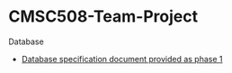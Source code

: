 # CMSC508-Team-Project
Database 

- [Database specification document provided as phase 1](https://github.com/coffee247/CMSC508-Team-Project/blob/master/CMSC508%20Project%20Phase1.pdf)
